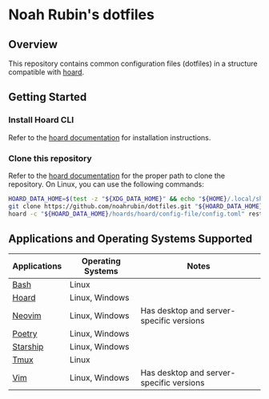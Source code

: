 # Noah Rubin's dotfiles

## Overview

This repository contains common configuration files (dotfiles) in a structure compatible with [hoard](https://hoard.rs).

## Getting Started

### Install Hoard CLI

Refer to the [hoard documentation](https://hoard.rs/getting-started/installation.html) for installation instructions.

### Clone this repository

Refer to the  [hoard documentation](https://hoard.rs/file-locations.html) for the proper path to clone the repository.
On Linux, you can use the following commands:

```bash
HOARD_DATA_HOME=$(test -z "${XDG_DATA_HOME}" && echo "${HOME}/.local/share/hoard/" || echo "${XDG_DATA_HOME}/hoard/")
git clone https://github.com/noahrubin/dotfiles.git "${HOARD_DATA_HOME}/hoards/"
hoard -c "${HOARD_DATA_HOME}/hoards/hoard/config-file/config.toml" restore hoard
```

## Applications and Operating Systems Supported

| Applications          | Operating Systems | Notes                                    |
|-----------------------|-------------------|------------------------------------------|
| [Bash](bash)          | Linux             |                                          |
| [Hoard](hoard)        | Linux, Windows    |                                          |
| [Neovim](nvim)        | Linux, Windows    | Has desktop and server-specific versions |
| [Poetry](pypoetry)    | Linux, Windows    |                                          |
| [Starship](starship)  | Linux, Windows    |                                          |
| [Tmux](tmux)          | Linux             |                                          |
| [Vim](vim)            | Linux, Windows    | Has desktop and server-specific versions |
